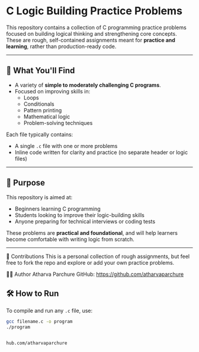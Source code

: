 # C Logic Building Practice Problems

This repository contains a collection of C programming practice problems focused on building logical thinking and strengthening core concepts. These are rough, self-contained assignments meant for **practice and learning**, rather than production-ready code.

---

## 📘 What You'll Find

- A variety of **simple to moderately challenging C programs**.
- Focused on improving skills in:
  - Loops
  - Conditionals
  - Pattern printing
  - Mathematical logic
  - Problem-solving techniques

Each file typically contains:
- A single `.c` file with one or more problems
- Inline code written for clarity and practice (no separate header or logic files)

---

## 🎯 Purpose

This repository is aimed at:
- Beginners learning C programming
- Students looking to improve their logic-building skills
- Anyone preparing for technical interviews or coding tests

These problems are **practical and foundational**, and will help learners become comfortable with writing logic from scratch.

---


🙌 Contributions
This is a personal collection of rough assignments, but feel free to fork the repo and explore or add your own practice problems.

👨‍💻 Author
Atharva Parchure
GitHub: https://github.com/atharvaparchure

## 🛠️ How to Run

To compile and run any `.c` file, use:

```bash
gcc filename.c -o program
./program


hub.com/atharvaparchure
